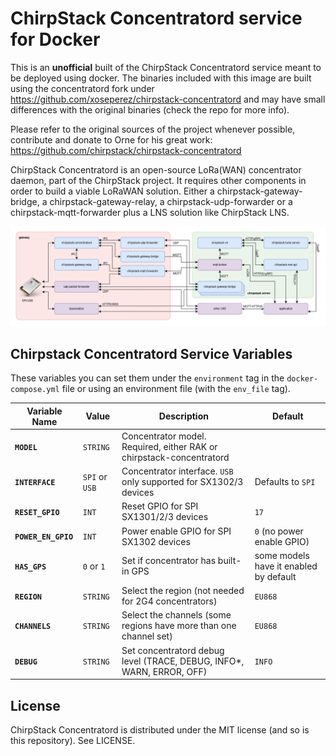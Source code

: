 # ChirpStack Concentratord service for Docker

This is an **unofficial** built of the ChirpStack Concentratord service meant to be deployed using docker. The binaries included with this image are built using the concentratord fork under https://github.com/xoseperez/chirpstack-concentratord and may have small differences with the original binaries (check the repo for more info).

Please refer to the original sources of the project whenever possible, contribute and donate to Orne for his great work: https://github.com/chirpstack/chirpstack-concentratord

ChirpStack Concentratord is an open-source LoRa(WAN) concentrator daemon, part of the ChirpStack project. It requires other components in order to build a viable LoRaWAN solution. Either a chirpstack-gateway-bridge, a chirpstack-gateway-relay, a chirpstack-udp-forwarder or a chirpstack-mqtt-forwarder plus a LNS solution like ChirpStack LNS.

![ChirpStack Architecture](./assets/chirpstack_arch.png)

## Chirpstack Concentratord Service Variables

These variables you can set them under the `environment` tag in the `docker-compose.yml` file or using an environment file (with the `env_file` tag). 

Variable Name | Value | Description | Default
------------ | ------------- | ------------- | -------------
**`MODEL`** | `STRING` | Concentrator model. Required, either RAK or chirpstack-concentratord | 
**`INTERFACE`** | `SPI` or `USB` | Concentrator interface. `USB` only supported for SX1302/3 devices | Defaults to `SPI`
**`RESET_GPIO`** | `INT` | Reset GPIO for SPI SX1301/2/3 devices | `17`
**`POWER_EN_GPIO`** | `INT` | Power enable GPIO for SPI SX1302 devices | `0` (no power enable GPIO)
**`HAS_GPS`** | `0` or `1` | Set if concentrator has built-in GPS | some models have it enabled by default
**`REGION`** | `STRING` | Select the region (not needed for 2G4 concentrators) | `EU868`
**`CHANNELS`** | `STRING` | Select the channels (some regions have more than one channel set) | `EU868`
**`DEBUG`** | `STRING` | Set concentratord debug level (TRACE, DEBUG, INFO*, WARN, ERROR, OFF) | `INFO`


## License

ChirpStack Concentratord is distributed under the MIT license (and so is this repository). See LICENSE.



